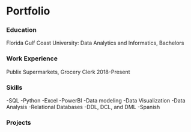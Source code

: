 # Portfolio

### Education
Florida Gulf Coast University: Data Analytics and Informatics, Bachelors

### Work Experience
Publix Supermarkets, Grocery Clerk 2018-Present

### Skills
-SQL 
-Python 
-Excel 
-PowerBI
-Data modeling
-Data Visualization
-Data Analysis
-Relational Databases
-DDL, DCL, and DML
-Spanish

### Projects
